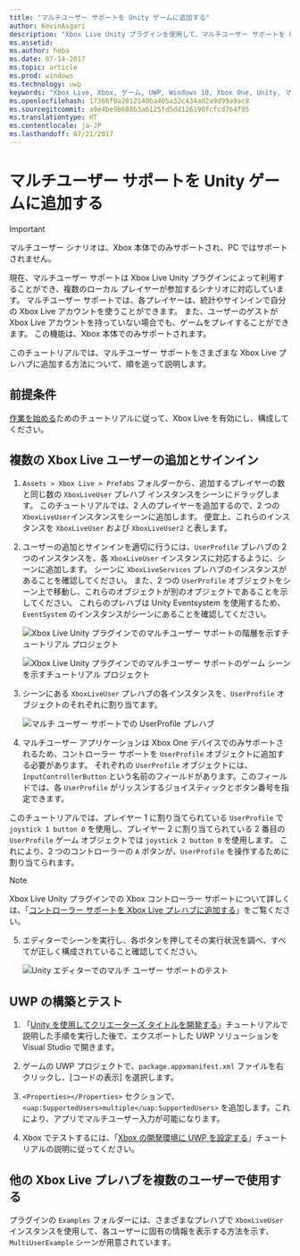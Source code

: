 ```yaml
---
title: "マルチユーザー サポートを Unity ゲームに追加する"
author: KevinAsgari
description: "Xbox Live Unity プラグインを使用して、マルチユーザー サポートを Unity ゲームに追加する"
ms.assetid: 
ms.author: heba
ms.date: 07-14-2017
ms.topic: article
ms.prod: windows
ms.technology: uwp
keywords: "Xbox Live, Xbox, ゲーム, UWP, Windows 10, Xbox One, Unity, マルチユーザー"
ms.openlocfilehash: 17366f0a2012140ba405a32c434ad2a9d99a9ac8
ms.sourcegitcommit: a9e4be98688b3a6125fd5dd126190fcfcd764f95
ms.translationtype: HT
ms.contentlocale: ja-JP
ms.lasthandoff: 07/21/2017
---
```

# <a name="add-multi-user-support-to-your-unity-game"></a>マルチユーザー サポートを Unity ゲームに追加する

> [!IMPORTANT]
> マルチユーザー シナリオは、Xbox 本体でのみサポートされ、PC ではサポートされません。

現在、マルチユーザー サポートは Xbox Live Unity プラグインによって利用することができ、複数のローカル プレイヤーが参加するシナリオに対応しています。 マルチユーザー サポートでは、各プレイヤーは、統計やサインインで自分の Xbox Live アカウントを使うことができます。 また、ユーザーのゲストが Xbox Live アカウントを持っていない場合でも、ゲームをプレイすることができます。 この機能は、Xbox 本体でのみサポートされます。

このチュートリアルでは、マルチユーザー サポートをさまざまな Xbox Live プレハブに追加する方法について、順を追って説明します。

## <a name="prerequisites"></a>前提条件
[作業を始める](configure-xbox-live-in-unity.md)ためのチュートリアルに従って、Xbox Live を有効にし、構成してください。

## <a name="adding-and-signing-in-multiple-xbox-live-users"></a>複数の Xbox Live ユーザーの追加とサインイン

1. `Assets > Xbox Live > Prefabs` フォルダーから、追加するプレイヤーの数と同じ数の `XboxLiveUser` プレハブ インスタンスをシーンにドラッグします。 このチュートリアルでは、2 人のプレイヤーを追加するので、2 つの `XboxLiveUser`インスタンスをシーンに追加します。 便宜上、これらのインスタンスを `XboxLiveUser` および `XboxLiveUser2` と表します。

2. ユーザーの追加とサインインを適切に行うには、`UserProfile` プレハブの 2 つのインスタンスを、各 `XboxLiveUser` インスタンスに対応するように、シーンに追加します。 シーンに `XboxLiveServices` プレハブのインスタンスがあることを確認してください。 また、2 つの `UserProfile` オブジェクトをシーン上で移動し、これらのオブジェクトが別のオブジェクトであることを示してください。 これらのプレハブは Unity Eventsystem を使用するため、`EventSystem` のインスタンスがシーンにあることを確認してください。

    ![Xbox Live Unity プラグインでのマルチユーザー サポートの階層を示すチュートリアル プロジェクト](../images/unity/MUA-Tutorial-Hierarchy.png)

    ![Xbox Live Unity プラグインでのマルチユーザー サポートのゲーム シーンを示すチュートリアル プロジェクト](../images/unity/MUA-Tutorial-GameScene.png)

3. シーンにある `XboxLiveUser` プレハブの各インスタンスを、`UserProfile` オブジェクトのそれぞれに割り当てます。

    ![マルチ ユーザー サポートでの UserProfile プレハブ](../images/unity/user-profile-for-mua.png)

4. マルチユーザー アプリケーションは Xbox One デバイスでのみサポートされるため、コントローラー サポートを `UserProfile` オブジェクトに追加する必要があります。 それぞれの `UserProfile` オブジェクトには、`InputControllerButton` という名前のフィールドがあります。このフィールドでは、各 `UserProfile` がリッスンするジョイスティックとボタン番号を指定できます。

このチュートリアルでは、プレイヤー 1 に割り当てられている `UserProfile` で `joystick 1 button 0` を使用し、プレイヤー 2 に割り当てられている 2 番目の `UserProfile` ゲーム オブジェクトでは `joystick 2 button 0` を使用します。 これにより、2 つのコントローラーの `A` ボタンが、`UserProfile` を操作するために割り当てられます。

> [!Note]
> Xbox Live Unity プラグインでの Xbox コントローラー サポートについて詳しくは、「[コントローラー サポートを Xbox Live プレハブに追加する](add-controller-support-to-xbox-live-prefabs.md)」をご覧ください。

5. エディターでシーンを実行し、各ボタンを押してその実行状況を調べ、すべてが正しく構成されていること確認してください。

    ![Unity エディターでのマルチ ユーザー サポートのテスト](../images/unity/run-example-mua.png)

## <a name="building-and-testing-the-uwp"></a>UWP の構築とテスト

1. 「[Unity を使用してクリエーターズ タイトルを開発する](configure-xbox-live-in-unity.md)」チュートリアルで説明した手順を実行した後で、エクスポートした UWP ソリューションを Visual Studio で開きます。

2. ゲームの UWP プロジェクトで、`package.appxmanifest.xml` ファイルを右クリックし、[コードの表示] を選択します。

3. `<Properties></Properties>` セクションで、`<uap:SupportedUsers>multiple</uap:SupportedUsers>` を追加します。これにより、アプリでマルチユーザー入力が可能になります。

4. Xbox でテストするには、「[Xbox の開発環境に UWP を設定する](https://docs.microsoft.com/en-us/windows/uwp/xbox-apps/development-environment-setup)」チュートリアルの説明に従ってください。

## <a name="using-the-other-xbox-live-prefabs-with-multiple-users"></a>他の Xbox Live プレハブを複数のユーザーで使用する

プラグインの `Examples` フォルダーには、さまざまなプレハブで `XboxLiveUser` インスタンスを使用して、各ユーザーに固有の情報を表示する方法を示す、`MultiUserExample` シーンが用意されています。
